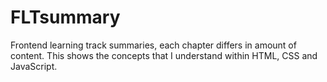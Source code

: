# FLTsummary
Frontend learning track summaries, each chapter differs in amount of content. This shows the concepts that I understand within HTML, CSS and JavaScript.